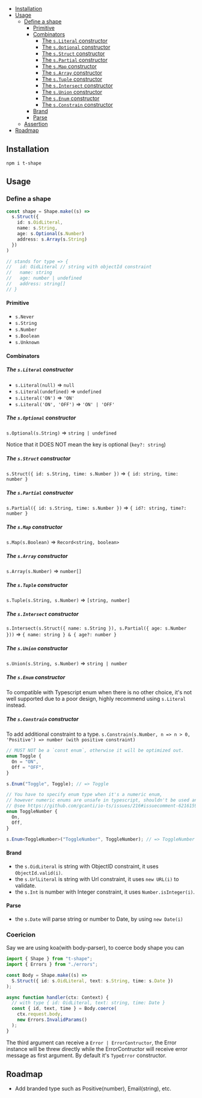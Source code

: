 <!-- START doctoc generated TOC please keep comment here to allow auto update -->
<!-- DON'T EDIT THIS SECTION, INSTEAD RE-RUN doctoc TO UPDATE -->

- [Installation](#installation)
- [Usage](#usage)
  - [Define a shape](#define-a-shape)
    - [Primitive](#primitive)
    - [Combinators](#combinators)
      - [The `s.Literal` constructor](#the-sliteral-constructor)
      - [The `s.Optional` constructor](#the-soptional-constructor)
      - [The `s.Struct` constructor](#the-sstruct-constructor)
      - [The `s.Partial` constructor](#the-spartial-constructor)
      - [The `s.Map` constructor](#the-smap-constructor)
      - [The `s.Array` constructor](#the-sarray-constructor)
      - [The `s.Tuple` constructor](#the-stuple-constructor)
      - [The `s.Intersect` constructor](#the-sintersect-constructor)
      - [The `s.Union` constructor](#the-sunion-constructor)
      - [The `s.Enum` constructor](#the-senum-constructor)
      - [The `s.Constrain` constructor](#the-sconstrain-constructor)
    - [Brand](#brand)
    - [Parse](#parse)
  - [Assertion](#assertion)
- [Roadmap](#roadmap)

<!-- END doctoc generated TOC please keep comment here to allow auto update -->

## Installation

`npm i t-shape`

## Usage

### Define a shape

```ts
const shape = Shape.make((s) =>
  s.Struct({
    id: s.OidLiteral,
    name: s.String,
    age: s.Optional(s.Number)
    address: s.Array(s.String)
  })
)

// stands for type => {
//   id: OidLiteral // string with objectId constraint
//   name: string
//   age: number | undefined
//   address: string[]
// }
```

#### Primitive

- `s.Never`
- `s.String`
- `s.Number`
- `s.Boolean`
- `s.Unknown`

#### Combinators

##### The `s.Literal` constructor

- `s.Literal(null)` => `null`
- `s.Literal(undefined)` => `undefined`
- `s.Literal('ON')` => `'ON'`
- `s.Literal('ON', 'OFF')` => `'ON' | 'OFF'`

##### The `s.Optional` constructor

`s.Optional(s.String)` => `string | undefined`

Notice that it DOES NOT mean the key is optional (`key?: string`)

##### The `s.Struct` constructor

`s.Struct({ id: s.String, time: s.Number })` => `{ id: string, time: number }`

##### The `s.Partial` constructor

`s.Partial({ id: s.String, time: s.Number })` => `{ id?: string, time?: number }`

##### The `s.Map` constructor

`s.Map(s.Boolean)` => `Record<string, boolean>`

##### The `s.Array` constructor

`s.Array(s.Number)` => `number[]`

##### The `s.Tuple` constructor

`s.Tuple(s.String, s.Number)` => `[string, number]`

##### The `s.Intersect` constructor

`s.Intersect(s.Struct({ name: s.String }), s.Partial({ age: s.Number }))` => `{ name: string } & { age?: number }`

##### The `s.Union` constructor

`s.Union(s.String, s.Number)` => `string | number`

##### The `s.Enum` constructor

To compatible with Typescript enum when there is no other choice, it's not well supported due to a poor design, highly recommend using `s.Literal` instead.

##### The `s.Constrain` constructor

To add additional constraint to a type.
`s.Constrain(s.Number, n => n > 0, 'Positive') => number (with positive constraint)`

```ts
// MUST NOT be a `const enum`, otherwise it will be optimized out.
enum Toggle {
  On = "ON",
  Off = "OFF",
}

s.Enum("Toggle", Toggle); // => Toggle

// You have to specify enum type when it's a numeric enum,
// however numeric enums are unsafe in typescript, shouldn't be used anyway.
// @see https://github.com/gcanti/io-ts/issues/216#issuecomment-621615906
enum ToggleNumber {
  On,
  Off,
}

s.Enum<ToggleNumber>("ToggleNumber", ToggleNumber); // => ToggleNumber
```

#### Brand

- the `s.OidLiteral` is string with ObjectID constraint, it uses `ObjectId.valid(i)`.
- the `s.UrlLiteral` is string with Url constraint, it uses `new URL(i)` to validate.
- the `s.Int` is number with Integer constraint, it uses `Number.isInteger(i)`.

#### Parse

- the `s.Date` will parse string or number to Date, by using `new Date(i)`

### Coericion

Say we are using koa(with body-parser), to coerce body shape you can

```ts
import { Shape } from "t-shape";
import { Errors } from "./errors";

const Body = Shape.make((s) =>
  S.Struct({ id: s.OidLiteral, text: s.String, time: s.Date })
);

async function handler(ctx: Context) {
  // with type { id: OidLiteral, text: string, time: Date }
  const { id, text, time } = Body.coerce(
    ctx.request.body,
    new Errors.InvalidParams()
  );
}
```

The third argument can receive a `Error | ErrorContructor`, the Error instance will be threw directly while the ErrorContructor will receive error message as first argument.
By default it's `TypeError` constructor.

## Roadmap

- Add branded type such as Positive(number), Email(string), etc.
